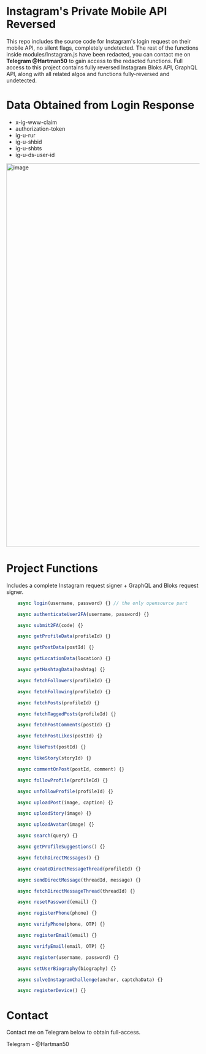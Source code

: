 # Instagram's Private Mobile API Reversed

This repo includes the source code for Instagram's login request on their mobile API, no silent flags, completely undetected. The rest of the functions inside modules/Instagram.js have been redacted, you can contact me on **Telegram @Hartman50** to gain access to the redacted functions. Full access to this project contains fully reversed Instagram Bloks API, GraphQL API, along with all related algos and functions fully-reversed and undetected. 

# Data Obtained from Login Response

- x-ig-www-claim
- authorization-token
- ig-u-rur
- ig-u-shbid
- ig-u-shbts
- ig-u-ds-user-id
<img width="1000" alt="image" src="https://media.discordapp.net/attachments/1196498726919876628/1266485333269286952/Screenshot_2024-07-26_at_3.40.35_PM.png?ex=66a551e1&is=66a40061&hm=125bf0acc77360d37542973040d20c2acaf1157efba215607965c1043c7fb9d6&=&format=webp&quality=lossless&width=1868&height=234">

# Project Functions

Includes a complete Instagram request signer + GraphQL and Bloks request signer.

```js
    async login(username, password) {} // the only opensource part

    async authenticateUser2FA(username, password) {}

    async submit2FA(code) {}

    async getProfileData(profileId) {}

    async getPostData(postId) {}

    async getLocationData(location) {}

    async getHashtagData(hashtag) {}

    async fetchFollowers(profileId) {}

    async fetchFollowing(profileId) {}

    async fetchPosts(profileId) {}

    async fetchTaggedPosts(profileId) {}

    async fetchPostComments(postId) {}

    async fetchPostLikes(postId) {}

    async likePost(postId) {}

    async likeStory(storyId) {}

    async commentOnPost(postId, comment) {}

    async followProfile(profileId) {}

    async unfollowProfile(profileId) {}

    async uploadPost(image, caption) {}

    async uploadStory(image) {}

    async uploadAvatar(image) {}

    async search(query) {}

    async getProfileSuggestions() {}

    async fetchDirectMessages() {}

    async createDirectMessageThread(profileId) {}

    async sendDirectMessage(threadId, message) {}

    async fetchDirectMessageThread(threadId) {}

    async resetPassword(email) {}

    async registerPhone(phone) {}

    async verifyPhone(phone, OTP) {}

    async registerEmail(email) {}

    async verifyEmail(email, OTP) {}

    async register(username, password) {}

    async setUserBiography(biography) {}

    async solveInstagramChallenge(anchor, captchaData) {}

    async registerDevice() {}
```

# Contact

Contact me on Telegram below to obtain full-access.

Telegram - @Hartman50
